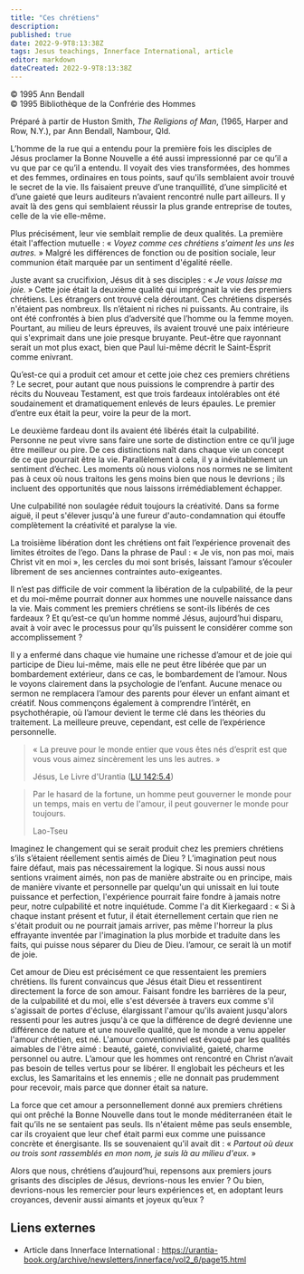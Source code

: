 ```yaml
---
title: "Ces chrétiens"
description: 
published: true
date: 2022-9-9T8:13:38Z
tags: Jesus teachings, Innerface International, article
editor: markdown
dateCreated: 2022-9-9T8:13:38Z
---
```


<p class="v-card v-sheet theme--light gray lighten-3 px-2">© 1995 Ann Bendall<br>© 1995 Bibliothèque de la Confrérie des Hommes</p>


Préparé à partir de Huston Smith, _The Religions of Man_, (1965, Harper and Row, N.Y.), par Ann Bendall, Nambour, Qld.

L’homme de la rue qui a entendu pour la première fois les disciples de Jésus proclamer la Bonne Nouvelle a été aussi impressionné par ce qu’il a vu que par ce qu’il a entendu. Il voyait des vies transformées, des hommes et des femmes, ordinaires en tous points, sauf qu'ils semblaient avoir trouvé le secret de la vie. Ils faisaient preuve d’une tranquillité, d’une simplicité et d’une gaieté que leurs auditeurs n’avaient rencontré nulle part ailleurs. Il y avait là des gens qui semblaient réussir la plus grande entreprise de toutes, celle de la vie elle-même.

Plus précisément, leur vie semblait remplie de deux qualités. La première était l'affection mutuelle : « _Voyez comme ces chrétiens s'aiment les uns les autres._ » Malgré les différences de fonction ou de position sociale, leur communion était marquée par un sentiment d'égalité réelle.

Juste avant sa crucifixion, Jésus dit à ses disciples : « _Je vous laisse ma joie._ » Cette joie était la deuxième qualité qui imprégnait la vie des premiers chrétiens. Les étrangers ont trouvé cela déroutant. Ces chrétiens dispersés n'étaient pas nombreux. Ils n’étaient ni riches ni puissants. Au contraire, ils ont été confrontés à bien plus d’adversité que l’homme ou la femme moyen. Pourtant, au milieu de leurs épreuves, ils avaient trouvé une paix intérieure qui s'exprimait dans une joie presque bruyante. Peut-être que rayonnant serait un mot plus exact, bien que Paul lui-même décrit le Saint-Esprit comme enivrant.

Qu’est-ce qui a produit cet amour et cette joie chez ces premiers chrétiens ? Le secret, pour autant que nous puissions le comprendre à partir des récits du Nouveau Testament, est que trois fardeaux intolérables ont été soudainement et dramatiquement enlevés de leurs épaules. Le premier d’entre eux était la peur, voire la peur de la mort.

Le deuxième fardeau dont ils avaient été libérés était la culpabilité. Personne ne peut vivre sans faire une sorte de distinction entre ce qu’il juge être meilleur ou pire. De ces distinctions naît dans chaque vie un concept de ce que pourrait être la vie. Parallèlement à cela, il y a inévitablement un sentiment d’échec. Les moments où nous violons nos normes ne se limitent pas à ceux où nous traitons les gens moins bien que nous le devrions ; ils incluent des opportunités que nous laissons irrémédiablement échapper.

Une culpabilité non soulagée réduit toujours la créativité. Dans sa forme aiguë, il peut s'élever jusqu'à une fureur d'auto-condamnation qui étouffe complètement la créativité et paralyse la vie.

La troisième libération dont les chrétiens ont fait l’expérience provenait des limites étroites de l’ego. Dans la phrase de Paul : « Je vis, non pas moi, mais Christ vit en moi », les cercles du moi sont brisés, laissant l’amour s’écouler librement de ses anciennes contraintes auto-exigeantes.

Il n’est pas difficile de voir comment la libération de la culpabilité, de la peur et du moi-même pourrait donner aux hommes une nouvelle naissance dans la vie. Mais comment les premiers chrétiens se sont-ils libérés de ces fardeaux ? Et qu’est-ce qu’un homme nommé Jésus, aujourd’hui disparu, avait à voir avec le processus pour qu’ils puissent le considérer comme son accomplissement ?

Il y a enfermé dans chaque vie humaine une richesse d’amour et de joie qui participe de Dieu lui-même, mais elle ne peut être libérée que par un bombardement extérieur, dans ce cas, le bombardement de l’amour. Nous le voyons clairement dans la psychologie de l’enfant. Aucune menace ou sermon ne remplacera l’amour des parents pour élever un enfant aimant et créatif. Nous commençons également à comprendre l’intérêt, en psychothérapie, où l’amour devient le terme clé dans les théories du traitement. La meilleure preuve, cependant, est celle de l’expérience personnelle.

> « La preuve pour le monde entier que vous êtes nés d’esprit est que vous vous aimez sincèrement les uns les autres. »
>
> Jésus, Le Livre d'Urantia ([LU 142:5.4](/fr/The_Urantia_Book/142#p5_4))

> Par le hasard de la fortune, un homme peut gouverner le monde pour un temps, mais en vertu de l'amour, il peut gouverner le monde pour toujours.
>
> Lao-Tseu

Imaginez le changement qui se serait produit chez les premiers chrétiens s’ils s’étaient réellement sentis aimés de Dieu ? L’imagination peut nous faire défaut, mais pas nécessairement la logique. Si nous aussi nous sentions vraiment aimés, non pas de manière abstraite ou en principe, mais de manière vivante et personnelle par quelqu'un qui unissait en lui toute puissance et perfection, l'expérience pourrait faire fondre à jamais notre peur, notre culpabilité et notre inquiétude. Comme l'a dit Kierkegaard : « Si à chaque instant présent et futur, il était éternellement certain que rien ne s'était produit ou ne pourrait jamais arriver, pas même l'horreur la plus effrayante inventée par l'imagination la plus morbide et traduite dans les faits, qui puisse nous séparer du Dieu de Dieu. l’amour, ce serait là un motif de joie.

Cet amour de Dieu est précisément ce que ressentaient les premiers chrétiens. Ils furent convaincus que Jésus était Dieu et ressentirent directement la force de son amour. Faisant fondre les barrières de la peur, de la culpabilité et du moi, elle s'est déversée à travers eux comme s'il s'agissait de portes d'écluse, élargissant l'amour qu'ils avaient jusqu'alors ressenti pour les autres jusqu'à ce que la différence de degré devienne une différence de nature et une nouvelle qualité, que le monde a venu appeler l'amour chrétien, est né. L'amour conventionnel est évoqué par les qualités aimables de l'être aimé : beauté, gaieté, convivialité, gaieté, charme personnel ou autre. L’amour que les hommes ont rencontré en Christ n’avait pas besoin de telles vertus pour se libérer. Il englobait les pécheurs et les exclus, les Samaritains et les ennemis ; elle ne donnait pas prudemment pour recevoir, mais parce que donner était sa nature.

La force que cet amour a personnellement donné aux premiers chrétiens qui ont prêché la Bonne Nouvelle dans tout le monde méditerranéen était le fait qu’ils ne se sentaient pas seuls. Ils n'étaient même pas seuls ensemble, car ils croyaient que leur chef était parmi eux comme une puissance concrète et énergisante. Ils se souvenaient qu'il avait dit : « _Partout où deux ou trois sont rassemblés en mon nom, je suis là au milieu d'eux._ »

Alors que nous, chrétiens d’aujourd’hui, repensons aux premiers jours grisants des disciples de Jésus, devrions-nous les envier ? Ou bien, devrions-nous les remercier pour leurs expériences et, en adoptant leurs croyances, devenir aussi aimants et joyeux qu’eux ?

## Liens externes

- Article dans Innerface International : https://urantia-book.org/archive/newsletters/innerface/vol2_6/page15.html



